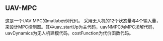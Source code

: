 ## UAV-MPC
这是一个UAV MPC的matlab示例代码。
采用无人机的12个状态量与4个输入量，来设计MPC控制器。其中uav_startUp为主代码，uavNMPC为MPC求解代码，uavDynamics为无人机建模代码，costFunction为代价函数代码。

